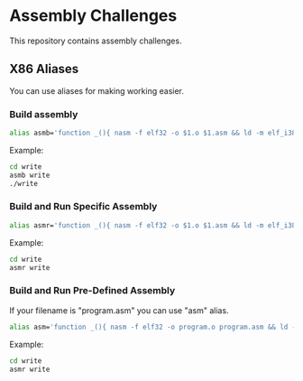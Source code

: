 # Assembly Challenges

This repository contains assembly challenges.

## X86 Aliases

You can use aliases for making working easier. 

### Build assembly
```sh	
alias asmb='function _(){ nasm -f elf32 -o $1.o $1.asm && ld -m elf_i386 -o $1 $1.o; }; _'
```

Example:
```sh
cd write
asmb write
./write
```

### Build and Run Specific Assembly
```sh
alias asmr='function _(){ nasm -f elf32 -o $1.o $1.asm && ld -m elf_i386 -o $1 $1.o && ./$1; }; _'
```

Example:
```sh
cd write
asmr write
```


### Build and Run Pre-Defined Assembly

If your filename is "program.asm" you can use "asm" alias.
```sh
alias asm='function _(){ nasm -f elf32 -o program.o program.asm && ld -m elf_i386 -o program program.o && ./program; }; _'
```

Example:
```sh
cd write
asmr write
```